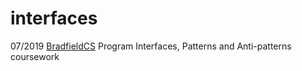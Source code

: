 # interfaces

07/2019 [BradfieldCS](https://bradfieldcs.com) Program Interfaces, Patterns and Anti-patterns coursework